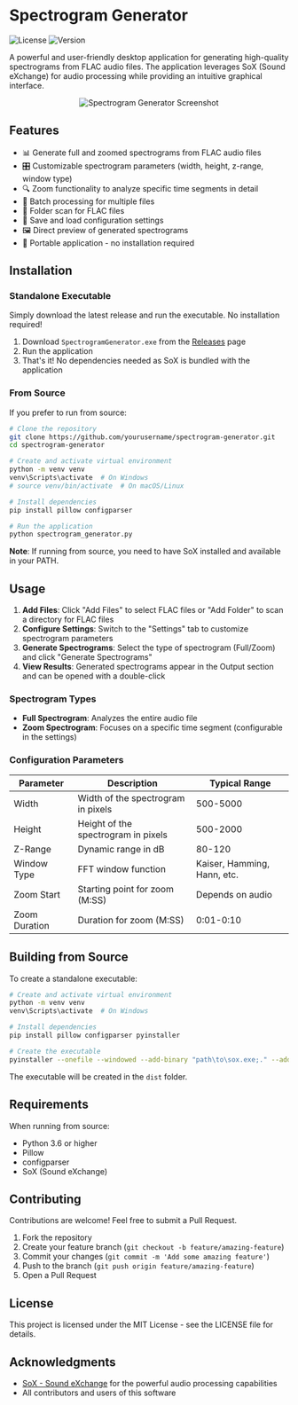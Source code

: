 # Spectrogram Generator

![License](https://img.shields.io/badge/license-MIT-blue.svg)
![Version](https://img.shields.io/badge/version-2.0-green.svg)

A powerful and user-friendly desktop application for generating high-quality spectrograms from FLAC audio files. The application leverages SoX (Sound eXchange) for audio processing while providing an intuitive graphical interface.

<p align="center">
  <img src="/api/placeholder/800/400" alt="Spectrogram Generator Screenshot" />
</p>

## Features

- 📊 Generate full and zoomed spectrograms from FLAC audio files
- 🎛️ Customizable spectrogram parameters (width, height, z-range, window type)
- 🔍 Zoom functionality to analyze specific time segments in detail
- 📁 Batch processing for multiple files
- 📂 Folder scan for FLAC files
- 💾 Save and load configuration settings
- 🖼️ Direct preview of generated spectrograms
- 📱 Portable application - no installation required

## Installation

### Standalone Executable

Simply download the latest release and run the executable. No installation required!

1. Download `SpectrogramGenerator.exe` from the [Releases](https://github.com/yourusername/spectrogram-generator/releases) page
2. Run the application
3. That's it! No dependencies needed as SoX is bundled with the application

### From Source

If you prefer to run from source:

```bash
# Clone the repository
git clone https://github.com/yourusername/spectrogram-generator.git
cd spectrogram-generator

# Create and activate virtual environment
python -m venv venv
venv\Scripts\activate  # On Windows
# source venv/bin/activate  # On macOS/Linux

# Install dependencies
pip install pillow configparser

# Run the application
python spectrogram_generator.py
```

**Note**: If running from source, you need to have SoX installed and available in your PATH.

## Usage

1. **Add Files**: Click "Add Files" to select FLAC files or "Add Folder" to scan a directory for FLAC files
2. **Configure Settings**: Switch to the "Settings" tab to customize spectrogram parameters
3. **Generate Spectrograms**: Select the type of spectrogram (Full/Zoom) and click "Generate Spectrograms"
4. **View Results**: Generated spectrograms appear in the Output section and can be opened with a double-click

### Spectrogram Types

- **Full Spectrogram**: Analyzes the entire audio file
- **Zoom Spectrogram**: Focuses on a specific time segment (configurable in the settings)

### Configuration Parameters

| Parameter | Description | Typical Range |
|-----------|-------------|---------------|
| Width | Width of the spectrogram in pixels | 500-5000 |
| Height | Height of the spectrogram in pixels | 500-2000 |
| Z-Range | Dynamic range in dB | 80-120 |
| Window Type | FFT window function | Kaiser, Hamming, Hann, etc. |
| Zoom Start | Starting point for zoom (M:SS) | Depends on audio |
| Zoom Duration | Duration for zoom (M:SS) | 0:01-0:10 |

## Building from Source

To create a standalone executable:

```bash
# Create and activate virtual environment
python -m venv venv
venv\Scripts\activate  # On Windows

# Install dependencies
pip install pillow configparser pyinstaller

# Create the executable
pyinstaller --onefile --windowed --add-binary "path\to\sox.exe;." --add-binary "path\to\sox\*.dll;." spectrogram_generator.py
```

The executable will be created in the `dist` folder.

## Requirements

When running from source:

- Python 3.6 or higher
- Pillow
- configparser
- SoX (Sound eXchange)

## Contributing

Contributions are welcome! Feel free to submit a Pull Request.

1. Fork the repository
2. Create your feature branch (`git checkout -b feature/amazing-feature`)
3. Commit your changes (`git commit -m 'Add some amazing feature'`)
4. Push to the branch (`git push origin feature/amazing-feature`)
5. Open a Pull Request

## License

This project is licensed under the MIT License - see the LICENSE file for details.

## Acknowledgments

- [SoX - Sound eXchange](https://sourceforge.net/projects/sox/) for the powerful audio processing capabilities
- All contributors and users of this software